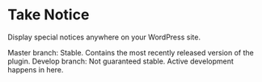 Take Notice
===========

Display special notices anywhere on your WordPress site.

Master branch: Stable. Contains the most recently released version of the plugin.
Develop branch: Not guaranteed stable. Active development happens in here.
